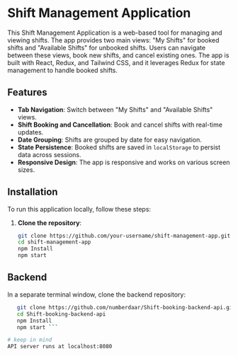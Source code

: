 # Shift Management Application

This Shift Management Application is a web-based tool for managing and viewing shifts. The app provides two main views: "My Shifts" for booked shifts and "Available Shifts" for unbooked shifts. Users can navigate between these views, book new shifts, and cancel existing ones. The app is built with React, Redux, and Tailwind CSS, and it leverages Redux for state management to handle booked shifts.

## Features

- **Tab Navigation**: Switch between "My Shifts" and "Available Shifts" views.
- **Shift Booking and Cancellation**: Book and cancel shifts with real-time updates.
- **Date Grouping**: Shifts are grouped by date for easy navigation.
- **State Persistence**: Booked shifts are saved in `localStorage` to persist data across sessions.
- **Responsive Design**: The app is responsive and works on various screen sizes.

## Installation

To run this application locally, follow these steps:

1. **Clone the repository**:
   ```bash
   git clone https://github.com/your-username/shift-management-app.git
   cd shift-management-app
   npm Install 
   npm start

## Backend
In a separate terminal window, clone the backend repository:

```bash
   git clone https://github.com/numberdaar/Shift-booking-backend-api.git
   cd Shift-booking-backend-api
   npm Install 
   npm start ```

# keep in mind 
API server runs at localhost:8080